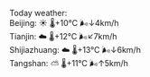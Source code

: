 Today weather:  
Beijing: ☀️   🌡️+10°C 🌬️↓4km/h  
Tianjin: ☁️   🌡️+12°C 🌬️↙7km/h  
Shijiazhuang: ☁️   🌡️+13°C 🌬️↓6km/h  
Tangshan: ⛅️  🌡️+11°C 🌬️↑5km/h  
